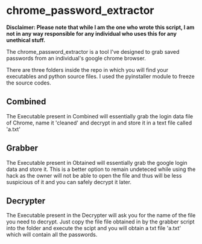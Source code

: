 # chrome_password_extractor

**Disclaimer: Please note that while I am the one who wrote this script, I am not in any way responsible for any individual who uses this for any unethical stuff.**

The chrome_password_extractor is a tool I've designed to grab saved passwords from an individual's google chrome browser.

There are three folders inside the repo in which you will find your executables and python source files. I used the pyinstaller module to freeze the source codes.

## Combined

The Executable present in Combined will essentially grab the login data file of Chrome, name it 'cleaned' and decrypt in and store it in a text file called 'a.txt'

## Grabber

The Executable present in Obtained will essentially grab the google login data and store it. This is a better option to remain undeteced while using the hack as the owner will not be able to open the file and thus will be less suspicious of it and you can safely decrypt it later.

## Decrypter

The Executable present in the Decrypter will ask you for the name of the file you need to decrypt. Just copy the file file obtained in by the grabber script into the folder and execute the scipt and you will obtain a txt file 'a.txt' which will contain all the passwords.